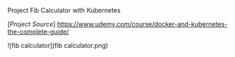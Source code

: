 Project Fib Calculator with Kubernetes

[*Project Source*] https://www.udemy.com/course/docker-and-kubernetes-the-complete-guide/

![fib calculator](fib calculator.png)
